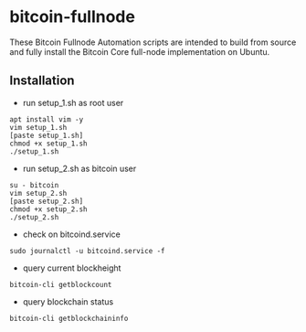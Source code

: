 # bitcoin-fullnode
These Bitcoin Fullnode Automation scripts are intended to build from source and fully install the Bitcoin Core full-node implementation on Ubuntu.

## Installation
- run setup_1.sh as root user
```
apt install vim -y
vim setup_1.sh
[paste setup_1.sh]
chmod +x setup_1.sh
./setup_1.sh
```
- run setup_2.sh as bitcoin user
```
su - bitcoin
vim setup_2.sh
[paste setup_2.sh]
chmod +x setup_2.sh
./setup_2.sh
```
- check on bitcoind.service
```
sudo journalctl -u bitcoind.service -f
```
- query current blockheight
```
bitcoin-cli getblockcount
```
- query blockchain status
```
bitcoin-cli getblockchaininfo
```
